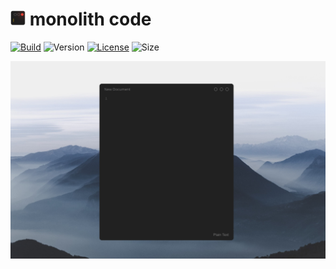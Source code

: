 <h1><img src="./res/img/icon.png" height="24"> monolith code</h1>

[![Build](https://github.com/Haeri/MonolithCode2/actions/workflows/builder.yml/badge.svg)](https://github.com/Haeri/MonolithCode2/actions/workflows/builder.yml)
![Version](https://img.shields.io/badge/dynamic/json?url=https://raw.githubusercontent.com/Haeri/MonolithCode2/master/package.json&label=version&query=$['version']&color=blue)
[![License](https://img.shields.io/github/license/haeri/MonolithCode2.svg)](https://github.com/Haeri/MonolithCode2/blob/master/LICENSE)
![Size](https://img.shields.io/github/languages/code-size/Haeri/MonolithCode2)


![screenshot](./doc/screenshot.png)